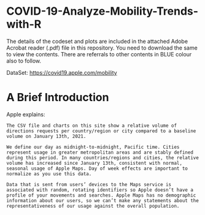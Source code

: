 # COVID-19-Analyze-Mobility-Trends-with-R

The details of the codeset and plots are included in the attached Adobe Acrobat reader (.pdf) file in this repository. 
You need to download the same to view the contents. There are referrals to other contents in BLUE colour also to follow.

DataSet: https://covid19.apple.com/mobility

A Brief Introduction
=====================

Apple explains:

    The CSV file and charts on this site show a relative volume of directions requests per country/region or city compared to a baseline volume on January 13th, 2021.

    We define our day as midnight-to-midnight, Pacific time. Cities represent usage in greater metropolitan areas and are stably defined during this period. In many countries/regions and cities, the relative volume has increased since January 13th, consistent with normal, seasonal usage of Apple Maps. Day of week effects are important to normalize as you use this data.

    Data that is sent from users’ devices to the Maps service is associated with random, rotating identifiers so Apple doesn’t have a profile of your movements and searches. Apple Maps has no demographic information about our users, so we can’t make any statements about the representativeness of our usage against the overall population.
